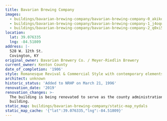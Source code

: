 ```yaml
---
title: Bavarian Brewing Company
images:
  - buildings/bavarian-brewing-company/bavarian-brewing-company-0_akikdb
  - buildings/bavarian-brewing-company/bavarian-brewing-company-1_j4oquw
  - buildings/bavarian-brewing-company/bavarian-brewing-company-2_q0xi5v
location:
  lat: 39.076335
  lng: -84.51809
address: |-
  528 W. 12th St.
  Covington, KY
original_owner: Bavarian Brewery Co. / Meyer-Riedlin Brewery
current_owner: Kenton County
date_of_completion: '1906'
style: Romanesque Revival & Commercial Style with contemporary elements
architect: unknown
historic_status: 'Added to NRHP on March 21, 1996'
renovation_date: '2019'
renovation_changes: >-
  The building is being renovated to serve as the county administration
  building.
static_map: buildings/bavarian-brewing-company/static-map_nydals
static_map_cache: '{"lat":39.076335,"lng":-84.51809}'
---
```

